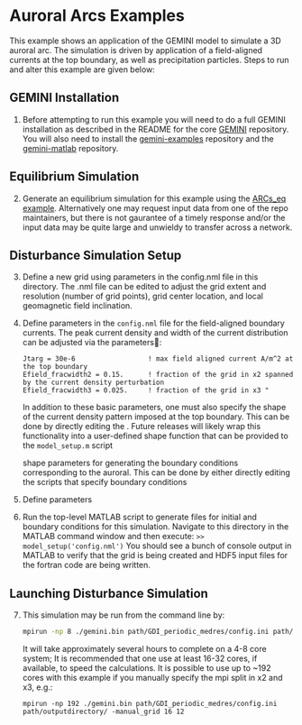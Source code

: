 # Auroral Arcs Examples

This example shows an application of the GEMINI model to simulate a 3D auroral arc.  The simulation is driven by application of a field-aligned currents at the top boundary, as well as precipitation particles.  Steps to run and alter this example are given below:  


## GEMINI Installation

1. Before attempting to run this example you will need to do a full GEMINI installation as described in the README for the core [GEMINI](https://github.com/gemini3d/gemini) repository.  You will also need to install the [gemini-examples](https://github.com/gemini3d/gemini-examples) repository and the [gemini-matlab](https://github.com/gemini3d/gemini-matlab) repository.


## Equilibrium Simulation

2. Generate an equilibrium simulation for this example using the [ARCs\_eq example](https://github.com/gemini3d/gemini-examples/tree/master/initialize/arcs_eq).  Alternatively one may request input data from one of the repo maintainers, but there is not gaurantee of a timely response and/or the input data may be quite large and unwieldy to transfer across a network.  


## Disturbance Simulation Setup

3. Define a new grid using parameters in the config.nml file in this directory.  The .nml file can be edited to adjust the grid extent and resolution (number of grid points), grid center location, and local geomagnetic field inclination.  

4. Define parameters in the ```config.nml``` file for the field-aligned boundary currents.  The peak current density and width of the current distribution can be adjusted via the parameters:
	
	```
	Jtarg = 30e-6                  ! max field aligned current A/m^2 at the top boundary
    Efield_fracwidth2 = 0.15.      ! fraction of the grid in x2 spanned by the current density perturbation
    Efield_fracwidth3 = 0.025.     ! fraction of the grid in x3 "
	```
	In addition to these basic parameters, one must also specify the shape of the current density pattern imposed at the top boundary.  This can be done by directly editing the .  Future releases will likely wrap this functionality into a user-defined shape function that can be provided to the ```model_setup.m``` script  

	shape parameters for generating the boundary conditions corresponding to the auroral.  This can be done by either directly editing the scripts that specify boundary conditions

5. Define parameters 

6. Run the top-level MATLAB script to generate files for initial and boundary conditions for this simulation.  Navigate to this directory in the MATLAB command window and then execute:  ```>> model_setup('config.nml')```
You should see a bunch of console output in MATLAB to verify that the grid is being created and HDF5 input files for the fortran code are being written.  


## Launching Disturbance Simulation

7. This simulation may be run from the command line by:

	```sh
	mpirun -np 8 ./gemini.bin path/GDI_periodic_medres/config.ini path/outputdirectory/ -manual_grid 4 2
	```
	It will take approximately several hours to complete on a 4-8 core system; It is recommended that one use at least 16-32 cores, if available, to speed the calculations.  It is possible to use up to ~192 cores with this example if you manually specify the mpi split in x2 and x3, e.g.:
	
	```
	mpirun -np 192 ./gemini.bin path/GDI_periodic_medres/config.ini path/outputdirectory/ -manual_grid 16 12
	```